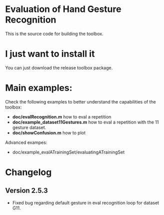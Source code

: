 # Evaluation of Hand Gesture Recognition
This is the source code for building the toolbox.

# I just want to install it
You can just download the release toolbox package.

# Main examples:
Check the following examples to better understand the capabilities of the toolbox:
* **doc/evalRecognition.m** how to eval a repetition
* **doc/example_dataset11Gestures.m** how to eval a repetition with the 11 gesture dataset.
* **doc/showConfusion.m** how to plot

Advanced exampes:
* doc/example_evalATrainingSet/evaluatingATrainingSet

# Changelog
## Version 2.5.3
* Fixed bug regarding default gesture in eval recognition loop for dataset G11. 